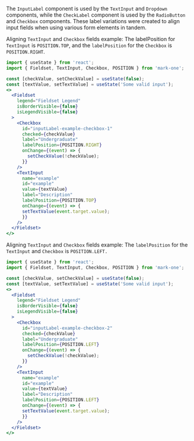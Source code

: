The `InputLabel` component is used by the `TextInput` and `Dropdown` components, while the `CheckLabel` component is used by the `RadioButton` and `Checkbox` components. These label variations were created to align input fields when using various form elements in tandem.

Aligning `TextInput` and `Checkbox` fields example: The labelPosition for `TextInput` is `POSITION.TOP`, and the `labelPosition` for the `Checkbox` is `POSITION.RIGHT`.
```jsx
import { useState } from 'react';
import { Fieldset, TextInput, Checkbox, POSITION } from 'mark-one';

const [checkValue, setCheckValue] = useState(false);
const [textValue, setTextValue] = useState('Some valid input');
<>
  <Fieldset
    legend="Fieldset Legend"
    isBorderVisible={false}
    isLegendVisible={false}
  >
    <Checkbox
      id="inputLabel-example-checkbox-1"
      checked={checkValue}
      label="Undergraduate"
      labelPosition={POSITION.RIGHT}
      onChange={(event) => {
        setCheckValue(!checkValue);
      }}
    />
    <TextInput
      name="example"
      id="example"
      value={textValue}
      label="Description"
      labelPosition={POSITION.TOP}
      onChange={(event) => {
      setTextValue(event.target.value);
      }}
    />
  </Fieldset>
</>
```

Aligning `TextInput` and `Checkbox` fields example: The `labelPosition` for the `TextInput` and `Checkbox` is `POSITION.LEFT.`
```jsx
import { useState } from 'react';
import { Fieldset, TextInput, Checkbox, POSITION } from 'mark-one';

const [checkValue, setCheckValue] = useState(false);
const [textValue, setTextValue] = useState('Some valid input');
<>
  <Fieldset
    legend="Fieldset Legend"
    isBorderVisible={false}
    isLegendVisible={false}
  >
    <Checkbox
      id="inputLabel-example-checkbox-2"
      checked={checkValue}
      label="Undergraduate"
      labelPosition={POSITION.LEFT}
      onChange={(event) => {
        setCheckValue(!checkValue);
      }}
    />
    <TextInput
      name="example"
      id="example"
      value={textValue}
      label="Description"
      labelPosition={POSITION.LEFT}
      onChange={(event) => {
      setTextValue(event.target.value);
      }}
    />
  </Fieldset>
</>
```
